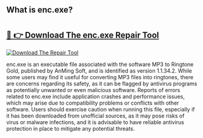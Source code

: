 ## What is enc.exe? 

# <h2><a href="https://exedetect.com/download.php?enc.exe">🔗 👉 Download The enc.exe Repair Tool</a></h2>

[![Download The Repair Tool](https://exedetect.com/download-button.jpg)](https://exedetect.com/download.php?enc.exe)

enc.exe is an executable file associated with the software MP3 to Ringtone Gold, published by AnMing Soft, and is identified as version 1.1.34.2. While some users may find it useful for converting MP3 files into ringtones, there are concerns regarding its safety, as it can be flagged by antivirus programs as potentially unwanted or even malicious software. Reports of errors related to enc.exe include application crashes and performance issues, which may arise due to compatibility problems or conflicts with other software. Users should exercise caution when running this file, especially if it has been downloaded from unofficial sources, as it may pose risks of virus or malware infections, and it is advisable to have reliable antivirus protection in place to mitigate any potential threats.